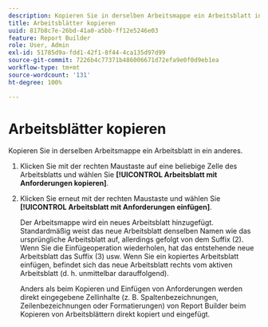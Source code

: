 ```yaml
---
description: Kopieren Sie in derselben Arbeitsmappe ein Arbeitsblatt in ein anderes.
title: Arbeitsblätter kopieren
uuid: 817b8c7e-26bd-41a0-a5bb-ff12e5246e03
feature: Report Builder
role: User, Admin
exl-id: 51785d9a-fdd1-42f1-8f44-4ca135d97d99
source-git-commit: 7226b4c77371b486006671d72efa9e0f0d9eb1ea
workflow-type: tm+mt
source-wordcount: '131'
ht-degree: 100%

---
```


# Arbeitsblätter kopieren

Kopieren Sie in derselben Arbeitsmappe ein Arbeitsblatt in ein anderes.

1. Klicken Sie mit der rechten Maustaste auf eine beliebige Zelle des Arbeitsblatts und wählen Sie **[!UICONTROL Arbeitsblatt mit Anforderungen kopieren]**.
1. Klicken Sie erneut mit der rechten Maustaste und wählen Sie **[!UICONTROL Arbeitsblatt mit Anforderungen einfügen]**.

   Der Arbeitsmappe wird ein neues Arbeitsblatt hinzugefügt. Standardmäßig weist das neue Arbeitsblatt denselben Namen wie das ursprüngliche Arbeitsblatt auf, allerdings gefolgt von dem Suffix (2). Wenn Sie die Einfügeoperation wiederholen, hat das entstehende neue Arbeitsblatt das Suffix (3) usw. Wenn Sie ein kopiertes Arbeitsblatt einfügen, befindet sich das neue Arbeitsblatt rechts vom aktiven Arbeitsblatt (d. h. unmittelbar darauffolgend).

   Anders als beim Kopieren und Einfügen von Anforderungen werden direkt eingegebene Zellinhalte (z. B. Spaltenbezeichnungen, Zeilenbezeichnungen oder Formatierungen) von Report Builder beim Kopieren von Arbeitsblättern direkt kopiert und eingefügt.
